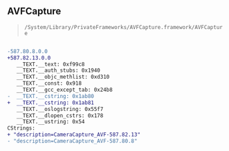 ## AVFCapture

> `/System/Library/PrivateFrameworks/AVFCapture.framework/AVFCapture`

```diff

-587.80.8.0.0
+587.82.13.0.0
   __TEXT.__text: 0xf99c8
   __TEXT.__auth_stubs: 0x1940
   __TEXT.__objc_methlist: 0xd310
   __TEXT.__const: 0x918
   __TEXT.__gcc_except_tab: 0x24b8
-  __TEXT.__cstring: 0x1ab80
+  __TEXT.__cstring: 0x1ab81
   __TEXT.__oslogstring: 0x55f7
   __TEXT.__dlopen_cstrs: 0x178
   __TEXT.__ustring: 0x54
CStrings:
+ "description=CameraCapture_AVF-587.82.13"
- "description=CameraCapture_AVF-587.80.8"

```
